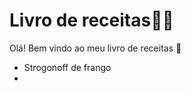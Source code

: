 # Livro de receitas:man_cook:



Olá! Bem vindo ao meu livro de receitas :wave:

- Strogonoff de frango
- 

